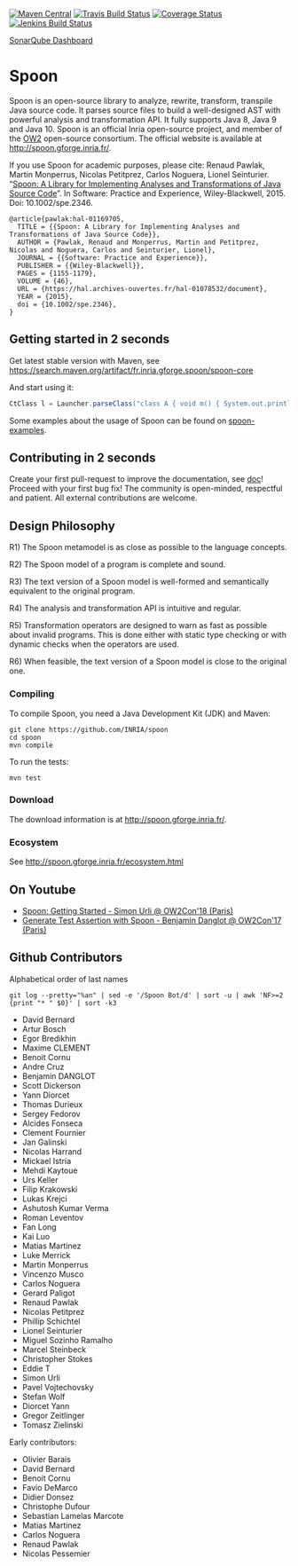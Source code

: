 [![Maven Central](https://img.shields.io/maven-central/v/fr.inria.gforge.spoon/spoon-core.svg)](http://search.maven.org/#search%7Cga%7C1%7Cg%3A%22fr.inria.gforge.spoon%22%20AND%20a%3A%22spoon-core%22)
[![Travis Build Status](https://travis-ci.org/INRIA/spoon.svg?branch=master)](https://travis-ci.org/INRIA/spoon)
[![Coverage Status](https://coveralls.io/repos/INRIA/spoon/badge.png)](https://coveralls.io/r/INRIA/spoon)
[![Jenkins Build Status](https://ci.inria.fr/sos/job/Spoon%20Install%20Commit%20Hook/badge/icon)](https://ci.inria.fr/sos/job/Spoon%20Install%20Commit%20Hook/)

[SonarQube Dashboard](https://sonarqube.ow2.org/dashboard?id=fr.inria.gforge.spoon%3Aspoon-core)


# Spoon





Spoon is an open-source library to analyze, rewrite, transform, transpile Java source code. It parses source files to build a well-designed AST with powerful analysis and transformation API. It fully supports Java 8, Java 9 and Java 10.
Spoon is an official Inria open-source project, and member of the [OW2](https://www.ow2.org/) open-source consortium.
The official website is available at <http://spoon.gforge.inria.fr/>.

If you use Spoon for academic purposes, please cite: Renaud Pawlak, Martin Monperrus, Nicolas Petitprez, Carlos Noguera, Lionel Seinturier. “[Spoon: A Library for Implementing Analyses and Transformations of Java Source Code](https://hal.archives-ouvertes.fr/hal-01078532/document)”. In Software: Practice and Experience, Wiley-Blackwell, 2015. Doi: 10.1002/spe.2346.

```
@article{pawlak:hal-01169705,
  TITLE = {{Spoon: A Library for Implementing Analyses and Transformations of Java Source Code}},
  AUTHOR = {Pawlak, Renaud and Monperrus, Martin and Petitprez, Nicolas and Noguera, Carlos and Seinturier, Lionel},
  JOURNAL = {{Software: Practice and Experience}},
  PUBLISHER = {{Wiley-Blackwell}},
  PAGES = {1155-1179},
  VOLUME = {46},
  URL = {https://hal.archives-ouvertes.fr/hal-01078532/document},
  YEAR = {2015},
  doi = {10.1002/spe.2346},
}

```


## Getting started in 2 seconds

Get latest stable version with Maven, see <https://search.maven.org/artifact/fr.inria.gforge.spoon/spoon-core>

And start using it:

```java
CtClass l = Launcher.parseClass("class A { void m() { System.out.println(\"yeah\");} }");
```

Some examples about the usage of Spoon can be found on [spoon-examples](https://github.com/SpoonLabs/spoon-examples).

## Contributing in 2 seconds

Create your first pull-request to improve the documentation, see [doc](https://github.com/INRIA/spoon/tree/master/doc)! Proceed with your first bug fix! The community is open-minded, respectful and patient. All external contributions are welcome.

## Design Philosophy

R1) The Spoon metamodel is as close as possible to the language concepts.

R2) The Spoon model of a program is complete and sound.

R3) The text version of a Spoon model is well-formed and semantically equivalent to the original program.

R4) The analysis and transformation API is intuitive and regular.

R5) Transformation operators are designed to warn as fast as possible about invalid programs. This is done either with static type checking or with dynamic checks when the operators are used.

R6) When feasible, the text version of a Spoon model is close to the original one.

### Compiling

To compile Spoon, you need a Java Development Kit (JDK) and Maven:

```
git clone https://github.com/INRIA/spoon
cd spoon
mvn compile
```

To run the tests:
```
mvn test
```

### Download

The download information is at <http://spoon.gforge.inria.fr/>.

### Ecosystem

See <http://spoon.gforge.inria.fr/ecosystem.html>

## On Youtube

  - [Spoon: Getting Started - Simon Urli @ OW2Con'18 (Paris)](https://www.youtube.com/watch?v=ZZzdVTIu-OY)
  - [Generate Test Assertion with Spoon - Benjamin Danglot @ OW2Con'17 (Paris)](https://www.youtube.com/watch?v=JcCIbjnkfD4)

## Github Contributors

Alphabetical order of last names

    git log --pretty="%an" | sed -e '/Spoon Bot/d' | sort -u | awk 'NF>=2 {print "* " $0}' | sort -k3

* David Bernard
* Artur Bosch
* Egor Bredikhin
* Maxime CLEMENT
* Benoit Cornu
* Andre Cruz
* Benjamin DANGLOT
* Scott Dickerson
* Yann Diorcet
* Thomas Durieux
* Sergey Fedorov
* Alcides Fonseca
* Clement Fournier
* Jan Galinski
* Nicolas Harrand
* Mickael Istria
* Mehdi Kaytoue
* Urs Keller
* Filip Krakowski
* Lukas Krejci
* Ashutosh Kumar Verma
* Roman Leventov
* Fan Long
* Kai Luo
* Matias Martinez
* Luke Merrick
* Martin Monperrus
* Vincenzo Musco
* Carlos Noguera
* Gerard Paligot
* Renaud Pawlak
* Nicolas Petitprez
* Phillip Schichtel
* Lionel Seinturier
* Miguel Sozinho Ramalho
* Marcel Steinbeck
* Christopher Stokes
* Eddie T
* Simon Urli
* Pavel Vojtechovsky
* Stefan Wolf
* Diorcet Yann
* Gregor Zeitlinger
* Tomasz Zielinski

Early contributors:

* Olivier Barais
* David Bernard
* Benoit Cornu
* Favio DeMarco
* Didier Donsez
* Christophe Dufour
* Sebastian Lamelas Marcote
* Matias Martinez
* Carlos Noguera
* Renaud Pawlak
* Nicolas Pessemier
